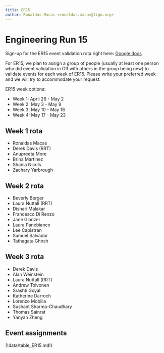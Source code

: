 ```yaml
---
title: ER15
author: Ronaldas Macas <ronaldas.macas@ligo.org>
---
```


# Engineering Run 15

Sign-up for the ER15 event validation rota right here: [Google docs](https://docs.google.com/document/d/12Uze0Nsooh6DRdwW4JIgeHs03iZJa604K7ciOnjOC_s/edit#heading=h.o8ehn7snuxop)

For ER15, we plan to assign a group of people (usually at least one person who did event validation in O3 with others in the group being new) to validate events for each week of ER15. Please write your preferred week and we will try to accommodate your request.

ER15 week options:

- Week 1: April 26 - May 2
- Week 2: May 3 - May 9
- Week 3: May 10 - May 16
- Week 4: May 17 - May 23

## Week 1 rota 
- Ronaldas Macas
- Derek Davis (RRT)
- Anupreeta More
- Brina Martinez
- Shania Nicols
- Zachary Yarbrough

## Week 2 rota 
- Beverly Berger
- Laura Nuttall (RRT)
- Dishari Malakar
- Francesco Di Renzo
- Jane Glanzer
- Laura Panebianco
- Lee Capistran
- Samuel Salvador
- Tathagata Ghosh

## Week 3 rota 
- Derek Davis
- Alan Weinstein
- Laura Nuttall (RRT)
- Andrew Toivonen
- Srashti Goyal
- Katherine Darroch
- Lorenzo Mobilia
- Sushant Sharma-Chaudhary
- Thomas Sainrat
- Yanyan Zheng
## Event assignments

{!data/table_ER15.md!}
